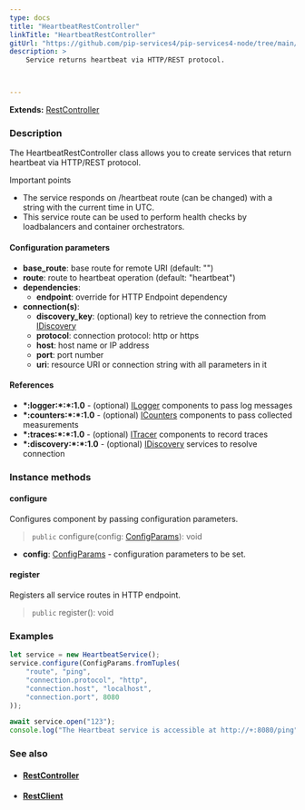 ```yaml
---
type: docs
title: "HeartbeatRestController"
linkTitle: "HeartbeatRestController"
gitUrl: "https://github.com/pip-services4/pip-services4-node/tree/main/pip-services4-http-node"
description: >
    Service returns heartbeat via HTTP/REST protocol.



---
```


**Extends:** [RestController](../rest_controller)

### Description

The HeartbeatRestController class allows you to create services that return heartbeat via HTTP/REST protocol. 

Important points

- The service responds on /heartbeat route (can be changed) with a string with the current time in UTC.
- This service route can be used to perform health checks by loadbalancers and container orchestrators.

#### Configuration parameters

- **base_route**: base route for remote URI (default: "")
- **route**: route to heartbeat operation (default: "heartbeat")
- **dependencies**:
    - **endpoint**: override for HTTP Endpoint dependency
- **connection(s)**:           
    - **discovery_key**: (optional) key to retrieve the connection from [IDiscovery](../../../config/connect/idiscovery)
    - **protocol**: connection protocol: http or https
    - **host**: host name or IP address
    - **port**: port number
    - **uri**: resource URI or connection string with all parameters in it


#### References

- **\*:logger:\*:\*:1.0** - (optional) [ILogger](../../../config/log/ilogger) components to pass log messages
- **\*:counters:\*:\*:1.0** - (optional) [ICounters](../../../observability/count/icounters) components to pass collected measurements
- **\*:traces:\*:\*:1.0** - (optional) [ITracer](../../../observability/trace/itracer) components to record traces
- **\*:discovery:\*:\*:1.0** - (optional) [IDiscovery](../../../config/connect/idiscovery) services to resolve connection



### Instance methods

#### configure
Configures component by passing configuration parameters.

> `public` configure(config: [ConfigParams](../../../components/config/config_params)): void

- **config**: [ConfigParams](../../../components/config/config_params) - configuration parameters to be set.


#### register
Registers all service routes in HTTP endpoint.

> `public` register(): void



### Examples

```typescript
let service = new HeartbeatService();
service.configure(ConfigParams.fromTuples(
    "route", "ping",
    "connection.protocol", "http",
    "connection.host", "localhost",
    "connection.port", 8080
));

await service.open("123");
console.log("The Heartbeat service is accessible at http://+:8080/ping");
```

### See also
- #### [RestController](../rest_controller)
- #### [RestClient](../../clients/rest_client)
